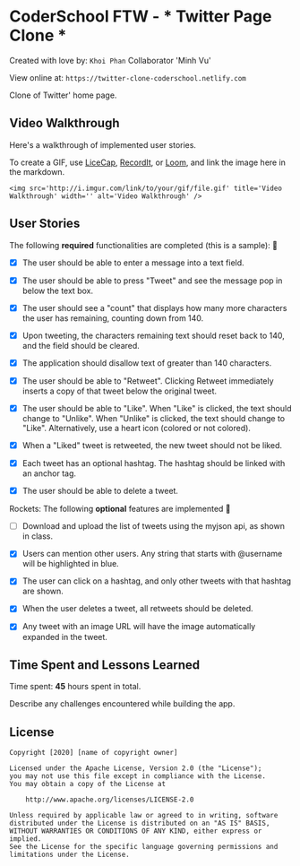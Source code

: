 # CoderSchool FTW - * Twitter Page Clone *

Created with love by: `Khoi Phan` Collaborator 'Minh Vu'
  
View online at: `https://twitter-clone-coderschool.netlify.com`
  
Clone of Twitter' home page. 

## Video Walkthrough

Here's a walkthrough of implemented user stories.

To create a GIF, use [LiceCap](http://www.cockos.com/licecap/), [RecordIt](http://www.recordit.co), or [Loom](http://www.useloom.com), and link the image here in the markdown.

```
<img src='http://i.imgur.com/link/to/your/gif/file.gif' title='Video Walkthrough' width='' alt='Video Walkthrough' />
```


## User Stories

The following **required** functionalities are completed (this is a sample): 🎯
* [x] The user should be able to enter a message into a text field.
* [x] The user should be able to press "Tweet" and see the message pop in below the text box.
* [x] The user should see a "count" that displays how many more characters the user has remaining, counting down from 140.
* [x] Upon tweeting, the characters remaining text should reset back to 140, and the field should be cleared.
* [x] The application should disallow text of greater than 140 characters.
* [x] The user should be able to "Retweet". Clicking Retweet immediately inserts a copy of that tweet below the original tweet.
* [x] The user should be able to "Like". When "Like" is clicked, the text should change to "Unlike". When "Unlike" is clicked, the text should change to "Like". Alternatively, use a heart icon (colored or not colored).
* [x] When a "Liked" tweet is retweeted, the new tweet should not be liked.
* [x] Each tweet has an optional hashtag. The hashtag should be linked with an anchor tag.
* [x] The user should be able to delete a tweet.


Rockets: The following **optional** features are implemented 🚀
* [ ] Download and upload the list of tweets using the myjson api, as shown in class.
* [x] Users can mention other users. Any string that starts with @username will be highlighted in blue.
* [x] The user can click on a hashtag, and only other tweets with that hashtag are shown.
* [x] When the user deletes a tweet, all retweets should be deleted.
* [x] Any tweet with an image URL will have the image automatically expanded in the tweet.



## Time Spent and Lessons Learned

Time spent: **45** hours spent in total.

Describe any challenges encountered while building the app.

## License

    Copyright [2020] [name of copyright owner]

    Licensed under the Apache License, Version 2.0 (the "License");
    you may not use this file except in compliance with the License.
    You may obtain a copy of the License at

        http://www.apache.org/licenses/LICENSE-2.0

    Unless required by applicable law or agreed to in writing, software
    distributed under the License is distributed on an "AS IS" BASIS,
    WITHOUT WARRANTIES OR CONDITIONS OF ANY KIND, either express or implied.
    See the License for the specific language governing permissions and
    limitations under the License.
